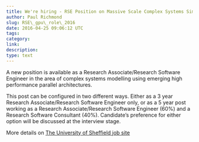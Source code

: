 ```yaml
---
title: We're hiring - RSE Position on Massive Scale Complex Systems Simulation with Accelerated Computing 
author: Paul Richmond
slug: RSE\_gpu\_role\_2016 
date: 2016-04-25 09:06:12 UTC 
tags:
category: 
link: 
description: 
type: text 
---
```


A new position is available as a Research Associate/Research Software
Engineer in the area of complex systems modelling using emerging high
performance parallel architectures.

This post can be configured in two different ways. Either as a 3 year
Research Associate/Research Software Engineer only, or as a 5 year post
working as a Research Associate/Research Software Engineer (60%) and a
Research Software Consultant (40%). Candidate’s preference for either
option will be discussed at the interview stage.

More details on [The University of Sheffield job
site](https://jobs.shef.ac.uk/sap/bc/webdynpro/sap/hrrcf_a_posting_apply?PARAM=cG9zdF9pbnN0X2d1aWQ9NTcxNUQzNTRGNTJCNkM5OEUxMDAwMDAwQUMxRTg4NzgmY2FuZF90eXBlPUVYVA%3d%3d&sap-client=400&sap-language=EN&sap-accessibility=X&sap-ep-themeroot=%2fSAP%2fPUBLIC%2fBC%2fUR%2fuos#)
